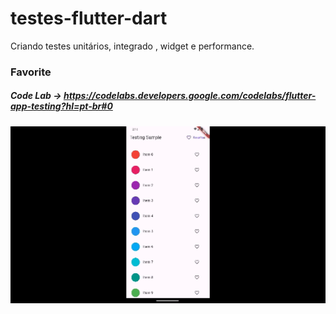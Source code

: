 # testes-flutter-dart
 Criando testes unitários, integrado , widget e performance.

 ### Favorite 
 ##### Code Lab -> https://codelabs.developers.google.com/codelabs/flutter-app-testing?hl=pt-br#0
 

![](https://github.com/davif10/testes-flutter-dart/blob/main/favorites.gif)
